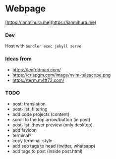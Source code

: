 # Webpage
[https://ianmihura.me](https://ianmihura.me)

### Dev

Host with `bundler exec jekyll serve`

### Ideas from
* https://lexfridman.com/
* https://crispgm.com/image/nvim-telescope.png
* https://term.m4tt72.com/

### TODO
* post: translation
* post-list: filtering
* add code projects (content)
* scroll to the top arrow/button (in post)
* post-list: :hover preview (only desktop)
* add favicon
* terminal?
* copy terminal-style
* add seo tags to head (twitter, whatsapp)
* add tags to post (inside post.html)
